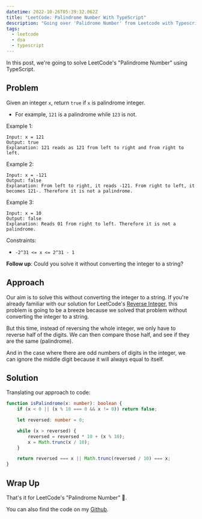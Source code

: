 ```yaml
---
datetime: 2022-10-26T05:39:32.062Z
title: "LeetCode: Palindrome Number With TypeScript"
description: "Going over 'Palidrome Number' from Leetcode with Typescript."
tags:
  - leetcode
  - dsa
  - typescript
---
```


In this post, we're going to solve LeetCode's "Palindrome Number" using TypeScript.

## Problem

Given an integer `x`, return `true` if `x` is palindrome integer.

- For example, `121` is a palindrome while `123` is not.

Example 1:

```
Input: x = 121
Output: true
Explanation: 121 reads as 121 from left to right and from right to left.
```

Example 2:

```
Input: x = -121
Output: false
Explanation: From left to right, it reads -121. From right to left, it becomes 121-. Therefore it is not a palindrome.
```

Example 3:

```
Input: x = 10
Output: false
Explanation: Reads 01 from right to left. Therefore it is not a palindrome.
```

Constraints:

- `-2^31 <= x <= 2^31 - 1`

**Follow up**: Could you solve it without converting the integer to a string?

## Approach

Our aim is to solve this without converting the integer to a string. If you're already familiar with our solution for LeetCode's [Reverse Integer](https://vitaneri.com/posts/leetcode-reverse-integer-with-typescript/), this problem is going to be a breeze because we solved that problem without converting the integer to a string.

But this time, instead of reversing the whole integer, we only have to reverse half of the digits. We can then compare those half, and see if they are the same (palindrome).

And in the case where there are odd numbers of digits in the integer, we can ignore the middle digit because it will always equal to itself.

## Solution

Translating our approach to code:

```ts
function isPalindrome(x: number): boolean {
	if (x < 0 || (x % 10 === 0 && x != 0)) return false;

	let reversed: number = 0;

	while (x > reversed) {
		reversed = reversed * 10 + (x % 10);
		x = Math.trunc(x / 10);
	}

	return reversed === x || Math.trunc(reversed / 10) === x;
}
```

## Wrap Up

That's it for LeetCode's "Palindrome Number" 🎉.

You can also find the code on my [Github](https://github.com/tanerijun/ts-leetcode).
